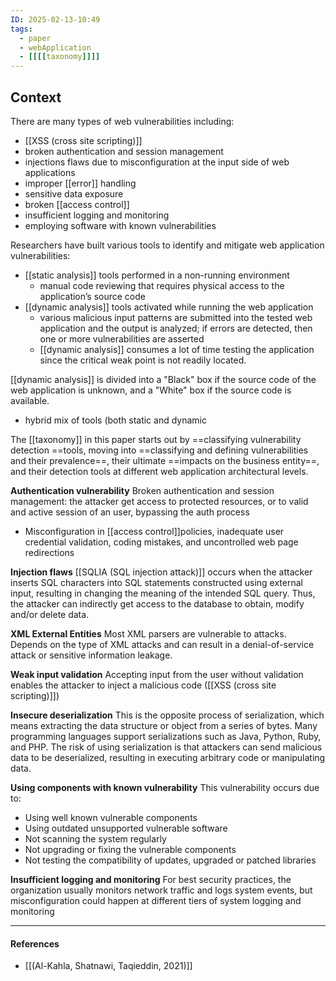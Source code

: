 ```yaml
---
ID: 2025-02-13-10:49
tags:
  - paper
  - webApplication
  - [[[[taxonomy]]]]
---
```

## Context

There are many types of web vulnerabilities including:
- [[XSS (cross site scripting)]]
- broken authentication and session management
- injections flaws due to misconfiguration at the input side of web applications
- improper [[error]] handling
- sensitive data exposure 
- broken [[access control]]
- insufficient logging and monitoring
- employing software with known vulnerabilities

Researchers have built various tools to identify and mitigate web application vulnerabilities:
- [[static analysis]] tools performed in a non-running environment
	- manual code reviewing that requires physical access to the application’s source code
- [[dynamic analysis]] tools activated while running the web application
	- various malicious input patterns are submitted into the tested web application and the output is analyzed; if errors are detected, then one or more vulnerabilities are asserted
	- [[dynamic analysis]] consumes a lot of time testing the application since the critical weak point is not readily located.

[[dynamic analysis]] is divided into a "Black" box if the source code of the web application is unknown, and a "White" box if the source code is available.
- hybrid mix of tools (both static and dynamic

The [[taxonomy]] in this paper starts out by ==classifying vulnerability detection ==tools, moving into ==classifying and defining vulnerabilities and their prevalence==, their ultimate ==impacts on the business entity==, and their detection tools at different web application architectural levels.

**Authentication vulnerability**
Broken authentication and session management: the attacker get access to protected resources, or to valid and active session of an user, bypassing the auth process
- Misconfiguration in [[access control]]policies, inadequate user credential validation, coding mistakes, and uncontrolled web page redirections

**Injection flaws**
[[SQLIA (SQL injection attack)]] occurs when the attacker inserts SQL characters into SQL statements constructed using external input, resulting in changing the meaning of the intended SQL query. Thus, the attacker can indirectly get access to the database to obtain, modify and/or delete data.

**XML External Entities**
Most XML parsers are vulnerable to attacks. Depends on the type of XML attacks and can result in a denial-of-service attack or sensitive information leakage.

**Weak input validation**
Accepting input from the user without validation enables the attacker to inject a malicious code ([[XSS (cross site scripting)]])

**Insecure deserialization**
This is the opposite process of serialization, which means extracting the data structure or object from a series of bytes. Many programming languages support serializations such as Java, Python, Ruby, and PHP.
The risk of using serialization is that attackers can send malicious data to be deserialized, resulting in executing arbitrary code or manipulating data.

**Using components with known vulnerability**
This vulnerability occurs due to:
- Using well known vulnerable components
- Using outdated unsupported vulnerable software
- Not scanning the system regularly
- Not upgrading or fixing the vulnerable components
- Not testing the compatibility of updates, upgraded or patched libraries

**Insufficient logging and monitoring**
For best security practices, the organization usually monitors network traffic and logs system events, but misconfiguration could happen at different tiers of system logging and monitoring

---
#### References
- [[(Al-Kahla, Shatnawi, Taqieddin, 2021)]]